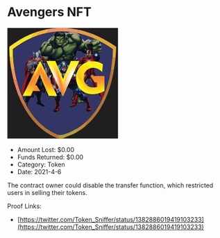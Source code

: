 # Avengers NFT
![Avengers NFT](/rektimages/Avengers-NFT.png)
- Amount Lost: $0.00
- Funds Returned: $0.00
- Category: Token
- Date: 2021-4-6

The contract owner could disable the transfer function, which restricted users in selling their tokens.


Proof Links:
- [https://twitter.com/Token_Sniffer/status/1382886019419103233](https://twitter.com/Token_Sniffer/status/1382886019419103233)


